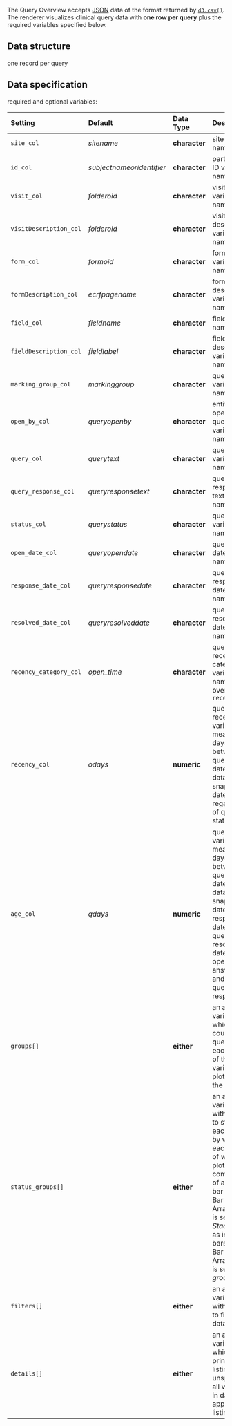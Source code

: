The Query Overview accepts [JSON](https://en.wikipedia.org/wiki/JSON) data of the format returned by [`d3.csv()`](https://github.com/d3/d3-3.x-api-reference/blob/master/CSV.md). The renderer visualizes clinical query data with **one row per query** plus the required variables specified below.

## Data structure
one record per query

## Data specification
required and optional variables:

| Setting | Default | Data Type | Description | Required? |
|:--------|:--------|:----------|:------------|:---------:|
|`site_col`|_sitename_|**character**|site variable name|**Yes**|
|`id_col`|_subjectnameoridentifier_|**character**|participant ID variable name||
|`visit_col`|_folderoid_|**character**|visit/folder variable name|**Yes**|
|`visitDescription_col`|_folderoid_|**character**|visit/folder description variable name||
|`form_col`|_formoid_|**character**|form variable name|**Yes**|
|`formDescription_col`|_ecrfpagename_|**character**|form description variable name||
|`field_col`|_fieldname_|**character**|field variable name|**Yes**|
|`fieldDescription_col`|_fieldlabel_|**character**|field description variable name||
|`marking_group_col`|_markinggroup_|**character**|query origin variable name|**Yes**|
|`open_by_col`|_queryopenby_|**character**|entity opening query variable name||
|`query_col`|_querytext_|**character**|query text variable name||
|`query_response_col`|_queryresponsetext_|**character**|query response text variable name||
|`status_col`|_querystatus_|**character**|query status variable name|**Yes**|
|`open_date_col`|_queryopendate_|**character**|query open date variable name||
|`response_date_col`|_queryresponsedate_|**character**|query response date variable name||
|`resolved_date_col`|_queryresolveddate_|**character**|query resolution date variable name||
|`recency_category_col`|_open_time_|**character**|query recency category variable name; overrides `recency_col`||
|`recency_col`|_odays_|**numeric**|query recency variable measured in days between query open date and data snapshot date, regardless of query status||
|`age_col`|_qdays_|**numeric**|query age variable measured in days between query open date and data snapshot date, query response date, or query resolution date for open, answered, and resolved queries, respectively|**Yes**|
|`groups[]`||**either**|an array of variables by which to count queries; each value of the variable is plotted on the y-axis||
|`status_groups[]`||**either**|an array of variables with which to stratify each group-by value, each value of which plots as a component of a stacked bar when Bar Arrangement is set to _Stacked_ or as individual bars when Bar Arrangement is set to _grouped_||
|`filters[]`||**either**|an array of variables with which to filter the data||
|`details[]`||**either**|an array of variables which will print in the listing; if unspecified all variables in data will appear in listing||